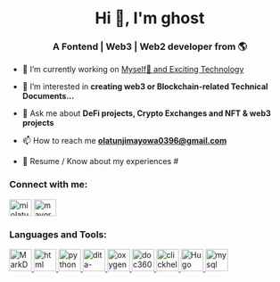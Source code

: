 

<!--
**Ghostsmaw/ghostsmaw** is a ✨ _special_ ✨ repository because its `README.md` (this file) appears on your GitHub profile.

Here are some ideas to get you started:

- 🔭 I’m currently working on ...
- 🌱 I’m currently learning ...
- 👯 I’m looking to collaborate on ...
- 🤔 I’m looking for help with ...
- 💬 Ask me about ...
- 📫 How to reach me: ...
- 😄 Pronouns: ...
- ⚡ Fun fact: ...


<table>
<tr>
  <td valign="center">
    🎓 I am graduate in **Bachelor's in Mathematics**.
    🌱 I am a **Frontend | Web3 Developer** and also currently learning new Technologies **Java**.
    🎯 My Goal is to Contribute to as many **open source project** as possible.
    ✨ I love to **Code**, **Travel New Places**, **Learn** and drink **coffee😄**.
<td >
# this is my daily.dev card, you can edit this accordingly
    <a href="https://app.daily.dev/Astrodevil"><img src="https://api.daily.dev/devcards/81fef2c2311f4739a063dbde61b40fe2.png?r=1fr" width="300" alt="Mr. Ånand's Dev Card"/></a>
  </td>
</tr>
</table>

-->

<h1 align="center">Hi 👋, I'm ghost</h1>
<h3 align="center">A Fontend | Web3 | Web2 developer from 🌎</h3>

- 🔭 I’m currently working on [Myself🧘 and Exciting Technology](#)

- 👀 I’m interested in **creating web3 or Blockchain-related Technical Documents...**

- 💬 Ask me about **DeFi projects, Crypto Exchanges and NFT & web3 projects**

- 📫 How to reach me **olatunjimayowa0396@gmail.com**

- 📄 Resume / Know about my experiences #

<h3 align="left">Connect with me:</h3>
<p align="left">
<a href=" https://twitter.com/MIOlatunji1" target="blank"><img align="center" src="https://raw.githubusercontent.com/rahuldkjain/github-profile-readme-generator/master/src/images/icons/Social/twitter.svg" alt="miolatunji" height="30" width="40" /></a>
<a href="#" target="blank"><img align="center" src="https://raw.githubusercontent.com/rahuldkjain/github-profile-readme-generator/master/src/images/icons/Social/linked-in-alt.svg" alt="mayorwa" height="30" width="40" /></a>
</p>

<h3 align="left">Languages and Tools:</h3>
<p align="left"> <a href="#" target="_blank" rel="noreferrer"> <img src="https://imgs.search.brave.com/iy4GL6iCws-bxqeCK-aA0GkZUgkqT_d0dFaYd9Au3r8/rs:fit:1200:1024:1/g:ce/aHR0cHM6Ly93d3cu/ZnVsbHN0YWNrcHl0/aG9uLmNvbS9pbWcv/bG9nb3MvbWFya2Rv/d24ucG5n" alt="MarkDown" width="40" height="40"/> </a> <a href="#" target="_blank" rel="noreferrer"> <img src="https://imgs.search.brave.com/gP9iim-bDNlUT8XM9jy9NUDD2vq6mOCZMmLTwt_x8MQ/rs:fit:512:512:1/g:ce/aHR0cHM6Ly9sb2dv/ZGl4LmNvbS9sb2dv/LzQ3MDMyMi5wbmc" alt="html" width="40" height="40"/> </a>    <a href="#" target="_blank" rel="noreferrer"> <img src="https://imgs.search.brave.com/eOvh8a5-I3AnoG69NqhawAMgBaFLYVTzE9cw3yRRrJ0/rs:fit:1200:1200:1/g:ce/aHR0cHM6Ly91cGxv/YWQud2lraW1lZGlh/Lm9yZy93aWtpcGVk/aWEvY29tbW9ucy90/aHVtYi9jL2MzL1B5/dGhvbi1sb2dvLW5v/dGV4dC5zdmcvMTIw/MHB4LVB5dGhvbi1s/b2dvLW5vdGV4dC5z/dmcucG5n" alt="python" width="40" height="40"/> </a> <a href="#" target="_blank" rel="noreferrer"> <img src="https://imgs.search.brave.com/6z2vV2WHedClqjAaI_b5n09iTE9azcttIEx1axIydlI/rs:fit:555:227:1/g:ce/aHR0cHM6Ly9wcm9u/b3ZpeC5jb20vc2l0/ZXMvZGVmYXVsdC9m/aWxlcy9zdHlsZXMv/NTU1X2hhbGZfY29u/dGVudC9wdWJsaWMv/ZGl0YS1sb2dvLTEu/cG5nP2l0b2s9aV91/Y0Q2cC0" alt="dita-xml" width="40" height="40"/> </a>   <a href="#" target="_blank" rel="noreferrer"> <img src="https://imgs.search.brave.com/iTGVz7LA6VToolGAvv58YR6IZIbEay0MnaQAa5UoJGA/rs:fit:300:300:1/g:ce/aHR0cHM6Ly93d3cu/ZXNvZnRuZXIuY29t/L3dwLWNvbnRlbnQv/dXBsb2Fkcy8yMDIw/LzA0L094eWdlbi1Y/TUwtRWRpdG9yLUxv/Z28tMzAweDMwMC5q/cGc" alt="oxygen-xml" width="40" height="40"/> </a>  <a href="#" target="_blank" rel="noreferrer"> <img src="https://cdn.document360.io/logo/860f9f88-412e-4570-8222-d5bf2f4b7dd1/4930da6bd5244c42809ddf86ac076a0b-logo-new-homepage.svg" alt="doc360" width="40" height="40"/> </a>   <a href="#" target="_blank" rel="noreferrer"> <img src="https://imgs.search.brave.com/XmFW7nc_xAwcC4fPSzf-wLl9VTVfRpnnYq3BpznaCdI/rs:fit:800:600:1/g:ce/aHR0cHM6Ly9jZG4u/d2FyZWJ1eS5jb20v/aW1hZ2VzL3dhcmVi/dXkvMS9QTFBfMjg1/WDM4MC81OTgzNi5q/cGc" alt="clickhelp" width="40" height="40"/> </a> <a href="#" target="_blank" rel="noreferrer"> <img src="https://imgs.search.brave.com/X0waKO8RrNzWqXCvhy7Kw8QLYYTQOJGdj2QRlaoqS-g/rs:fit:706:706:1/g:ce/aHR0cHM6Ly9za3ls/aWdodGRlc2lnbnMu/Y2EvaW1hZ2VzL3Nl/cnZpY2VzL2h1Z28t/bG9nby5wbmc" alt="Hugo" width="40" height="40"/> </a> <a href="#" target="_blank" rel="noreferrer"> <img src="https://imgs.search.brave.com/HUZB3zr1FuNKp9T9Rc5c86CBvQvVHTytnYHTH9LOdFU/rs:fit:512:512:1/g:ce/aHR0cHM6Ly93d3cu/c2Vla2ljb24uY29t/L2ZyZWUtaWNvbi1k/b3dubG9hZC9nYXRz/Ynlqcy1pY29uXzEu/cG5n" alt="mysql" width="40" height="40"/> </a> </p>

